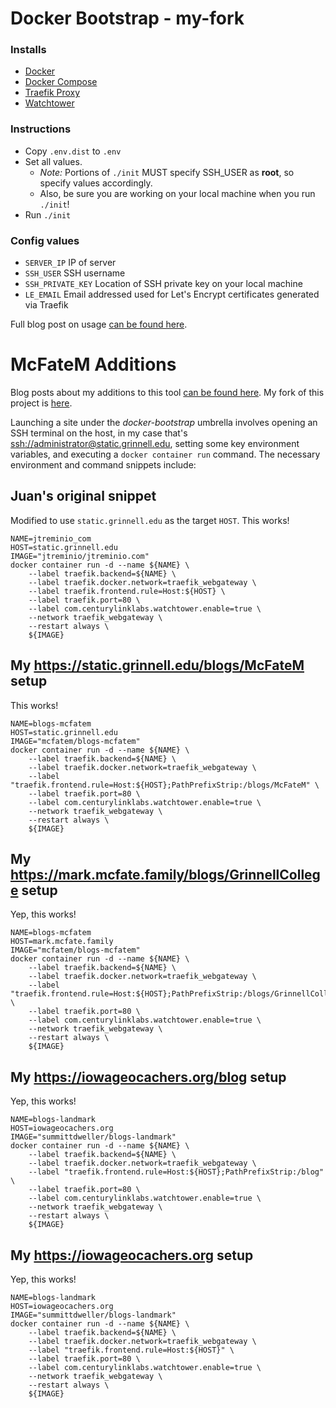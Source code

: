 # Docker Bootstrap - my-fork

### Installs

* [Docker](https://www.docker.com/)
* [Docker Compose](https://docs.docker.com/compose/)
* [Traefik Proxy](https://traefik.io/)
* [Watchtower](https://github.com/v2tec/watchtower)

### Instructions

* Copy `.env.dist` to `.env`
* Set all values.
    - _Note:_ Portions of `./init` MUST specify SSH_USER as **root**, so specify values accordingly.  
    - Also, be sure you are working on your local machine when you run `./init`!
* Run `./init`

### Config values

* `SERVER_IP` IP of server
* `SSH_USER` SSH username
* `SSH_PRIVATE_KEY` Location of SSH private key on your local machine
* `LE_EMAIL` Email addressed used for Let's Encrypt certificates generated
    via Traefik

Full blog post on usage
[can be found here](https://jtreminio.com/blog/setting-up-a-static-site-with-hugo-and-push-to-deploy).

# McFateM Additions

Blog posts about my additions to this tool [can be found here](https://static.grinnell.edu/blogs/McFateM).  My fork of this project is [here](https://github.com/McFateM/docker-bootstrap/blob/master/README.md).

Launching a site under the *docker-bootstrap* umbrella involves opening an SSH terminal on the host, in my case that's [ssh://administrator@static.grinnell.edu](ssh://administrator@static.grinnell.edu), setting some key environment variables, and executing a `docker container run` command.  The necessary environment and command snippets include:

## Juan's original snippet

Modified to use `static.grinnell.edu` as the target `HOST`.  This works!

```
NAME=jtreminio_com
HOST=static.grinnell.edu
IMAGE="jtreminio/jtreminio.com"
docker container run -d --name ${NAME} \
    --label traefik.backend=${NAME} \
    --label traefik.docker.network=traefik_webgateway \
    --label traefik.frontend.rule=Host:${HOST} \
    --label traefik.port=80 \
    --label com.centurylinklabs.watchtower.enable=true \
    --network traefik_webgateway \
    --restart always \
    ${IMAGE}
```

## My https://static.grinnell.edu/blogs/McFateM setup

This works!

```
NAME=blogs-mcfatem
HOST=static.grinnell.edu
IMAGE="mcfatem/blogs-mcfatem"
docker container run -d --name ${NAME} \
    --label traefik.backend=${NAME} \
    --label traefik.docker.network=traefik_webgateway \
    --label "traefik.frontend.rule=Host:${HOST};PathPrefixStrip:/blogs/McFateM" \
    --label traefik.port=80 \
    --label com.centurylinklabs.watchtower.enable=true \
    --network traefik_webgateway \
    --restart always \
    ${IMAGE}
```

## My https://mark.mcfate.family/blogs/GrinnellCollege setup

Yep, this works!

```
NAME=blogs-mcfatem
HOST=mark.mcfate.family
IMAGE="mcfatem/blogs-mcfatem"
docker container run -d --name ${NAME} \
    --label traefik.backend=${NAME} \
    --label traefik.docker.network=traefik_webgateway \
    --label "traefik.frontend.rule=Host:${HOST};PathPrefixStrip:/blogs/GrinnellCollege" \
    --label traefik.port=80 \
    --label com.centurylinklabs.watchtower.enable=true \
    --network traefik_webgateway \
    --restart always \
    ${IMAGE}
```

## My https://iowageocachers.org/blog setup

Yep, this works!

```
NAME=blogs-landmark
HOST=iowageocachers.org
IMAGE="summittdweller/blogs-landmark"
docker container run -d --name ${NAME} \
    --label traefik.backend=${NAME} \
    --label traefik.docker.network=traefik_webgateway \
    --label "traefik.frontend.rule=Host:${HOST};PathPrefixStrip:/blog" \
    --label traefik.port=80 \
    --label com.centurylinklabs.watchtower.enable=true \
    --network traefik_webgateway \
    --restart always \
    ${IMAGE}
```

## My https://iowageocachers.org setup

Yep, this works!

```
NAME=blogs-landmark
HOST=iowageocachers.org
IMAGE="summittdweller/blogs-landmark"
docker container run -d --name ${NAME} \
    --label traefik.backend=${NAME} \
    --label traefik.docker.network=traefik_webgateway \
    --label "traefik.frontend.rule=Host:${HOST}" \
    --label traefik.port=80 \
    --label com.centurylinklabs.watchtower.enable=true \
    --network traefik_webgateway \
    --restart always \
    ${IMAGE}
```
